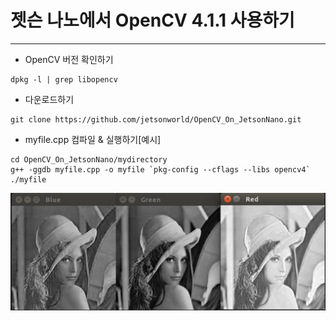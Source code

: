 # 젯슨 나노에서 OpenCV 4.1.1 사용하기
***
* OpenCV 버전 확인하기
```
dpkg -l | grep libopencv
```

* 다운로드하기
```
git clone https://github.com/jetsonworld/OpenCV_On_JetsonNano.git
```

* myfile.cpp 컴파일 & 실행하기[예시]
```
cd OpenCV_On_JetsonNano/mydirectory
g++ -ggdb myfile.cpp -o myfile `pkg-config --cflags --libs opencv4`
./myfile
```

![splitColorChannels.png](https://raw.githubusercontent.com/jetsonworld/OpenCV_On_JetsonNano/master/02_Mat_Class/splitColorChannels.png)
